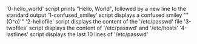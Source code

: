 '0-hello_world' script prints "Hello, World", followed by a new line to the standard output
'1-confused_smiley' script displays a confused smiley ""(O^o)'"
'2-hellofile' script displays the content of the '/etc/passwd' file
'3-twofiles' script displays the content of '/etc/passwd' and '/etc/hosts'
'4-lastlines' script displays the last 10 lines of '/etc/passwd'
